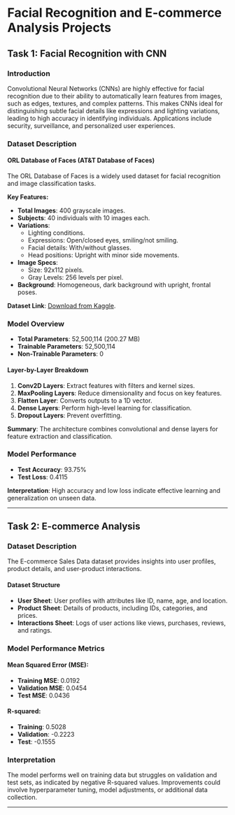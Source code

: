 # Facial Recognition and E-commerce Analysis Projects  

## Task 1: Facial Recognition with CNN  

### Introduction  
Convolutional Neural Networks (CNNs) are highly effective for facial recognition due to their ability to automatically learn features from images, such as edges, textures, and complex patterns. This makes CNNs ideal for distinguishing subtle facial details like expressions and lighting variations, leading to high accuracy in identifying individuals. Applications include security, surveillance, and personalized user experiences.  

### Dataset Description  

#### ORL Database of Faces (AT&T Database of Faces)  
The ORL Database of Faces is a widely used dataset for facial recognition and image classification tasks.  

**Key Features:**  
- **Total Images**: 400 grayscale images.  
- **Subjects**: 40 individuals with 10 images each.  
- **Variations**:  
  - Lighting conditions.  
  - Expressions: Open/closed eyes, smiling/not smiling.  
  - Facial details: With/without glasses.  
  - Head positions: Upright with minor side movements.  
- **Image Specs**:  
  - Size: 92x112 pixels.  
  - Gray Levels: 256 levels per pixel.  
- **Background**: Homogeneous, dark background with upright, frontal poses.  

**Dataset Link**: [Download from Kaggle](https://www.kaggle.com/datasets/kasikrit/att-database-of-faces).  

### Model Overview  

- **Total Parameters**: 52,500,114 (200.27 MB)  
- **Trainable Parameters**: 52,500,114  
- **Non-Trainable Parameters**: 0  

#### Layer-by-Layer Breakdown  

1. **Conv2D Layers**: Extract features with filters and kernel sizes.  
2. **MaxPooling Layers**: Reduce dimensionality and focus on key features.  
3. **Flatten Layer**: Converts outputs to a 1D vector.  
4. **Dense Layers**: Perform high-level learning for classification.  
5. **Dropout Layers**: Prevent overfitting.  

**Summary**: The architecture combines convolutional and dense layers for feature extraction and classification.  

### Model Performance  

- **Test Accuracy**: 93.75%  
- **Test Loss**: 0.4115  

**Interpretation**: High accuracy and low loss indicate effective learning and generalization on unseen data.  

---  

## Task 2: E-commerce Analysis  

### Dataset Description  

The E-commerce Sales Data dataset provides insights into user profiles, product details, and user-product interactions.  

#### Dataset Structure  

- **User Sheet**: User profiles with attributes like ID, name, age, and location.  
- **Product Sheet**: Details of products, including IDs, categories, and prices.  
- **Interactions Sheet**: Logs of user actions like views, purchases, reviews, and ratings.  

### Model Performance Metrics  

#### Mean Squared Error (MSE):  

- **Training MSE**: 0.0192  
- **Validation MSE**: 0.0454  
- **Test MSE**: 0.0436  

#### R-squared:  

- **Training**: 0.5028  
- **Validation**: -0.2223  
- **Test**: -0.1555  

### Interpretation  

The model performs well on training data but struggles on validation and test sets, as indicated by negative R-squared values. Improvements could involve hyperparameter tuning, model adjustments, or additional data collection.  

---  
